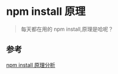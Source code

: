 # npm install 原理

> 每天都在用的 npm install,原理是哈呢？

## 参考

[npm install 原理分析](https://blog.csdn.net/liuyan19891230/article/details/103856130)
